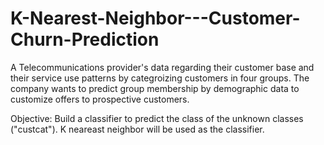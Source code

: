 # K-Nearest-Neighbor---Customer-Churn-Prediction

A Telecommunications provider's data regarding their customer base and their service use patterns by categroizing customers in four groups.
The company wants to predict group membership by demographic data to customize offers to prospective customers.


Objective:
Build a classifier to predict the class of the unknown classes ("custcat"). K neareast neighbor will be used as the classifier.
